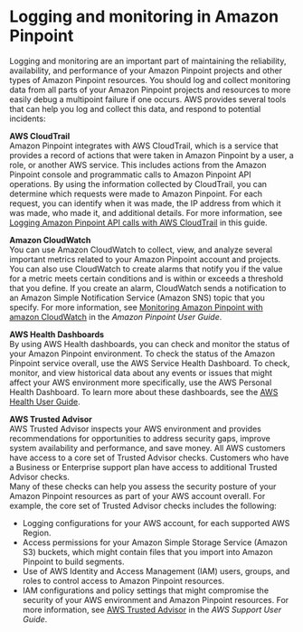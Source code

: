 # Logging and monitoring in Amazon Pinpoint<a name="security-incident-response"></a>

Logging and monitoring are an important part of maintaining the reliability, availability, and performance of your Amazon Pinpoint projects and other types of Amazon Pinpoint resources\. You should log and collect monitoring data from all parts of your Amazon Pinpoint projects and resources to more easily debug a multipoint failure if one occurs\. AWS provides several tools that can help you log and collect this data, and respond to potential incidents:

**AWS CloudTrail**  
Amazon Pinpoint integrates with AWS CloudTrail, which is a service that provides a record of actions that were taken in Amazon Pinpoint by a user, a role, or another AWS service\. This includes actions from the Amazon Pinpoint console and programmatic calls to Amazon Pinpoint API operations\. By using the information collected by CloudTrail, you can determine which requests were made to Amazon Pinpoint\. For each request, you can identify when it was made, the IP address from which it was made, who made it, and additional details\. For more information, see [Logging Amazon Pinpoint API calls with AWS CloudTrail](logging-using-cloudtrail.md) in this guide\.

**Amazon CloudWatch**  
You can use Amazon CloudWatch to collect, view, and analyze several important metrics related to your Amazon Pinpoint account and projects\. You can also use CloudWatch to create alarms that notify you if the value for a metric meets certain conditions and is within or exceeds a threshold that you define\. If you create an alarm, CloudWatch sends a notification to an Amazon Simple Notification Service \(Amazon SNS\) topic that you specify\. For more information, see [Monitoring Amazon Pinpoint with amazon CloudWatch](https://docs.aws.amazon.com/pinpoint/latest/userguide/monitoring.html) in the *Amazon Pinpoint User Guide*\.

**AWS Health Dashboards**  
By using AWS Health dashboards, you can check and monitor the status of your Amazon Pinpoint environment\. To check the status of the Amazon Pinpoint service overall, use the AWS Service Health Dashboard\. To check, monitor, and view historical data about any events or issues that might affect your AWS environment more specifically, use the AWS Personal Health Dashboard\. To learn more about these dashboards, see the [AWS Health User Guide](https://docs.aws.amazon.com/health/latest/ug/)\.

**AWS Trusted Advisor**  
AWS Trusted Advisor inspects your AWS environment and provides recommendations for opportunities to address security gaps, improve system availability and performance, and save money\. All AWS customers have access to a core set of Trusted Advisor checks\. Customers who have a Business or Enterprise support plan have access to additional Trusted Advisor checks\.  
Many of these checks can help you assess the security posture of your Amazon Pinpoint resources as part of your AWS account overall\. For example, the core set of Trusted Advisor checks includes the following:  
+ Logging configurations for your AWS account, for each supported AWS Region\.
+ Access permissions for your Amazon Simple Storage Service \(Amazon S3\) buckets, which might contain files that you import into Amazon Pinpoint to build segments\.
+ Use of AWS Identity and Access Management \(IAM\) users, groups, and roles to control access to Amazon Pinpoint resources\.
+ IAM configurations and policy settings that might compromise the security of your AWS environment and Amazon Pinpoint resources\.
For more information, see [AWS Trusted Advisor](https://docs.aws.amazon.com/awssupport/latest/user/getting-started.html#trusted-advisor) in the *AWS Support User Guide*\.